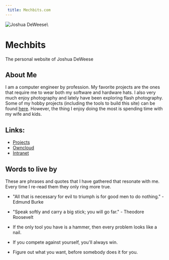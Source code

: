 ```yaml
---
 title: Mechbits.com
---
```


![Joshua DeWeese](me.jpg "me")\ 

# Mechbits
The personal website of Joshua DeWeese

## About Me

I am a computer engineer by profession. My favorite projects are the ones that require me to wear both my software and hardware hats. I also very much enjoy photography and lately have been exploring flash photography. Some of my hobby projects (including the tools to build this site) can be found [here](https://github.com/Enoch247). However, the thing I enjoy doing the most is spending time with my wife and kids.

## Links: 
- [Projects](https://github.com/Enoch247)
- [Owncloud](https://mechbits.com/owncloud)
- [Intranet](http://intranet.mechbits.com/)

## Words to live by
These are phrases and quotes that I have gathered that resonate with me. Every time I re-read them they only ring more true.

- "All that is necessary for evil to triumph is for good men to do nothing." - Edmund Burke


- "Speak softly and carry a big stick; you will go far." - Theodore Roosevelt


- If the only tool you have is a hammer, then every problem looks like a nail. 


- If you compete against yourself, you'll always win. 


- Figure out what you want, before somebody does it for you. 

